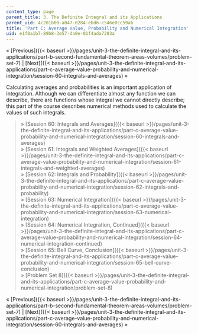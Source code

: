 ```yaml
---
content_type: page
parent_title: 3. The Definite Integral and its Applications
parent_uid: 4c201b00-a047-0284-ebd6-c546e0cc59ab
title: 'Part C: Average Value, Probability and Numerical Integration'
uid: e1f8a1b7-89b8-3e57-da0e-01f4ada7283a
---
```


« [Previous]({{< baseurl >}}/pages/unit-3-the-definite-integral-and-its-applications/part-b-second-fundamental-theorem-areas-volumes/problem-set-7) | [Next]({{< baseurl >}}/pages/unit-3-the-definite-integral-and-its-applications/part-c-average-value-probability-and-numerical-integration/session-60-integrals-and-averages) »

Calculating averages and probabilities is an important application of integration. Although we can differentiate almost any function we can describe, there are functions whose integral we cannot directly describe; this part of the course describes numerical methods used to calculate the values of such integrals.

> » [Session 60: Integrals and Averages]({{< baseurl >}}/pages/unit-3-the-definite-integral-and-its-applications/part-c-average-value-probability-and-numerical-integration/session-60-integrals-and-averages)  
> » [Session 61: Integrals and Weighted Averages]({{< baseurl >}}/pages/unit-3-the-definite-integral-and-its-applications/part-c-average-value-probability-and-numerical-integration/session-61-integrals-and-weighted-averages)  
> » [Session 62: Integrals and Probability]({{< baseurl >}}/pages/unit-3-the-definite-integral-and-its-applications/part-c-average-value-probability-and-numerical-integration/session-62-integrals-and-probability)  
> » [Session 63: Numerical Integration]({{< baseurl >}}/pages/unit-3-the-definite-integral-and-its-applications/part-c-average-value-probability-and-numerical-integration/session-63-numerical-integration)  
> » [Session 64: Numerical Integration, Continued]({{< baseurl >}}/pages/unit-3-the-definite-integral-and-its-applications/part-c-average-value-probability-and-numerical-integration/session-64-numerical-integration-continued)  
> » [Session 65: Bell Curve, Conclusion]({{< baseurl >}}/pages/unit-3-the-definite-integral-and-its-applications/part-c-average-value-probability-and-numerical-integration/session-65-bell-curve-conclusion)  
> » [Problem Set 8]({{< baseurl >}}/pages/unit-3-the-definite-integral-and-its-applications/part-c-average-value-probability-and-numerical-integration/problem-set-8)

« [Previous]({{< baseurl >}}/pages/unit-3-the-definite-integral-and-its-applications/part-b-second-fundamental-theorem-areas-volumes/problem-set-7) | [Next]({{< baseurl >}}/pages/unit-3-the-definite-integral-and-its-applications/part-c-average-value-probability-and-numerical-integration/session-60-integrals-and-averages) »
